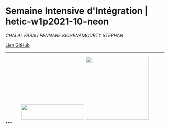 # Semaine Intensive d'Intégration | hetic-w1p2021-10-neon
*CHALAL FARAU FENNANE KICHENAMOURTY STEPHAN*

[Lien GitHub](https://github.com/Benjigo93/hetic-w1p2021-10-neon)

***
<div align="center">
<img src="../assets/haribo-logo.png" width="200" height="50"> <img src="../assets/hetic-logo.png" width="200">
</div>
***
